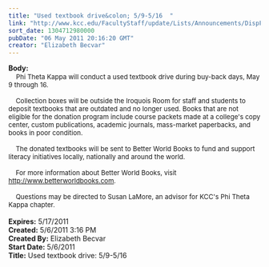 ```yaml
---
title: "Used textbook drive&colon; 5/9-5/16  "
link: "http://www.kcc.edu/FacultyStaff/update/Lists/Announcements/DispForm.aspx?ID=294"
sort_date: 1304712980000
pubDate: "06 May 2011 20:16:20 GMT"
creator: "Elizabeth Becvar"
---
```


<div><b>Body:</b> <div class=ExternalClassBE284079AD6445418A901EFD913762F0><div>  <font size=2>  Phi Theta Kappa will conduct a used textbook drive during buy-back days, May 9 through 16.</font></div><font size=2>
<div><br>    Collection boxes will be outside the Iroquois Room for staff and students to deposit textbooks that are outdated and no longer used. Books that are not eligible for the donation program include course packets made at a college's copy center, custom publications, academic journals, mass-market paperbacks, and books in poor condition.</div>
<div><br>    The donated textbooks will be sent to Better World Books to fund and support literacy initiatives locally, nationally and around the world.</div>
<div><br>    For more information about Better World Books, visit </font><a href="http://www.betterworldbooks.com"><font size=2>http://www.betterworldbooks.com</font></a><font size=2>. </font></div>
<div><font size=2><br>    Questions may be directed to Susan LaMore, an advisor for KCC's Phi Theta Kappa chapter. <br></font> </div></div></div>
<div><b>Expires:</b> 5/17/2011</div>
<div><b>Created:</b> 5/6/2011 3:16 PM</div>
<div><b>Created By:</b> Elizabeth Becvar</div>
<div><b>Start Date:</b> 5/6/2011</div>
<div><b>Title:</b> Used textbook drive: 5/9-5/16  </div>
